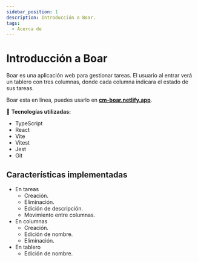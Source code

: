 ```yaml
---
sidebar_position: 1
description: Introducción a Boar.
tags: 
  - Acerca de
---
```


# Introducción a Boar

Boar es una aplicación web para gestionar tareas. El usuario al entrar verá un tablero con tres columnas, donde cada columna indicara el estado de sus tareas.

Boar esta en linea, puedes usarlo en **[cm-boar.netlify.app](https://cm-boar.netlify.app/)**.

:dart: **Tecnologías utilizadas:**

* TypeScript
* React
* Vite
* Vitest
* Jest
* Git

## Características implementadas

* En tareas
  * Creación. 
  * Eliminación. 
  * Edición de descripción.  
  * Movimiento entre columnas. 
* En columnas
  * Creación. 
  * Edición de nombre. 
  * Eliminación.  
* En tablero
  * Edición de nombre. 
